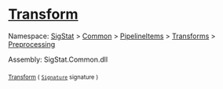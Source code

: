 # [Transform](./TranslatePreproc-100663825.md)

Namespace: [SigStat]() > [Common](./../../../../README.md) > [PipelineItems]() > [Transforms]() > [Preprocessing](./../README.md)

Assembly: SigStat.Common.dll

<sub>[Transform](./TranslatePreproc-100663825.md) ( [`Signature`](./../../../../Signature.md) signature )</sub>&nbsp;&nbsp;&nbsp;&nbsp;&nbsp;&nbsp;&nbsp;&nbsp;&nbsp;<sub></sub>

